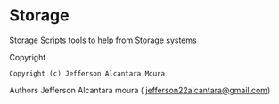 # Storage
Storage Scripts tools to help from Storage systems 

Copyright

    Copyright (c) Jefferson Alcantara Moura
Authors
    Jefferson Alcantara moura ( jefferson22alcantara@gmail.com)
